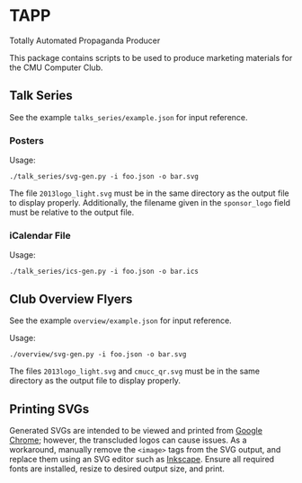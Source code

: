 # TAPP
Totally Automated Propaganda Producer

This package contains scripts to be used to produce marketing materials for the
CMU Computer Club.

## Talk Series

See the example `talks_series/example.json` for input reference.

### Posters

Usage:

    ./talk_series/svg-gen.py -i foo.json -o bar.svg

The file `2013logo_light.svg` must be in the same directory as the output file
to display properly.  Additionally, the filename given in the `sponsor_logo`
field must be relative to the output file.

### iCalendar File

Usage:

    ./talk_series/ics-gen.py -i foo.json -o bar.ics

## Club Overview Flyers

See the example `overview/example.json` for input reference.

Usage:

    ./overview/svg-gen.py -i foo.json -o bar.svg

The files `2013logo_light.svg` and `cmucc_qr.svg` must be in the same directory
as the output file to display properly.

## Printing SVGs

Generated SVGs are intended to be viewed and printed from [Google
Chrome](https://www.google.com/chrome/browser/); however, the transcluded logos
can cause issues.  As a workaround, manually remove the `<image>` tags from the
SVG output, and replace them using an SVG editor such as
[Inkscape](http://www.inkscape.org/en/).  Ensure all required fonts are
installed, resize to desired output size, and print.

